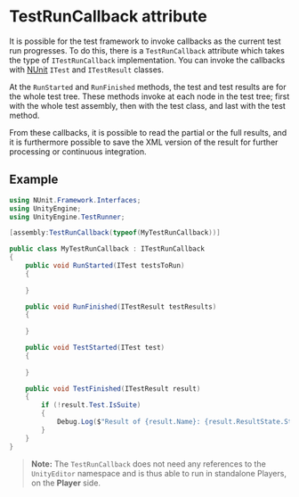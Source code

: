# TestRunCallback attribute

It is possible for the test framework to invoke callbacks as the current test run progresses. To do this, there is
a `TestRunCallback` attribute which takes the type of `ITestRunCallback` implementation. You can invoke the callbacks
with [NUnit](http://www.nunit.org/) `ITest` and `ITestResult` classes.

At the `RunStarted` and `RunFinished` methods, the test and test results are for the whole test tree. These methods
invoke at each node in the test tree; first with the whole test assembly, then with the test class, and last with the
test method.

From these callbacks, it is possible to read the partial or the full results, and it is furthermore possible to save the
XML version of the result for further processing or continuous integration.

## Example

```C#
using NUnit.Framework.Interfaces;
using UnityEngine;
using UnityEngine.TestRunner;

[assembly:TestRunCallback(typeof(MyTestRunCallback))]

public class MyTestRunCallback : ITestRunCallback
{
    public void RunStarted(ITest testsToRun)
    {
        
    }

    public void RunFinished(ITestResult testResults)
    {
        
    }

    public void TestStarted(ITest test)
    {
        
    }

    public void TestFinished(ITestResult result)
    {
        if (!result.Test.IsSuite)
        {
            Debug.Log($"Result of {result.Name}: {result.ResultState.Status}");
        }
    }
}

```

> **Note:** The `TestRunCallback` does not need any references to the `UnityEditor` namespace and is thus able to run in standalone Players, on the **Player** side.